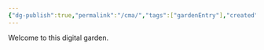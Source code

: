 ```yaml
---
{"dg-publish":true,"permalink":"/cma/","tags":["gardenEntry"],"created":"2025-04-13T15:40:15.834-05:00","updated":"2025-04-13T15:58:58.339-05:00"}
---
```


Welcome to this digital garden.